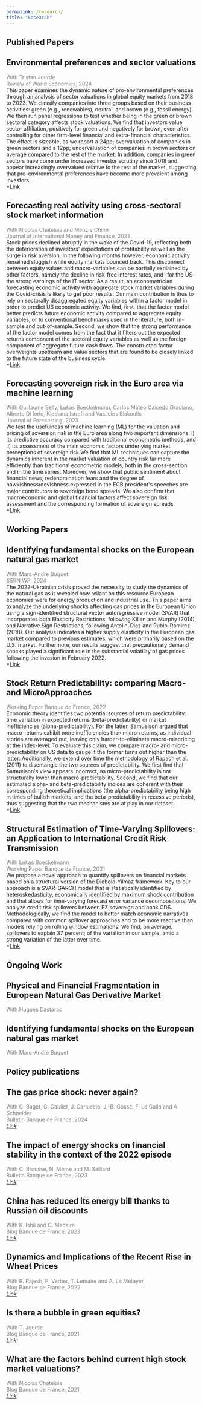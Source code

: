 ```yaml
---
permalink: /research/
title: "Research"
---
```

 
 
 <h2> Published Papers </h2>
 
## Environmental preferences and sector valuations
<span style="color:grey">With Tristan Jourde</span> \
<span style="color:grey">Review of World Economics, 2024 </span>  \
This paper examines the dynamic nature of pro-environmental preferences through an analysis of sector valuations in global equity markets from 2018 to 2023. We classify companies into three groups based on their business activities: green (e.g., renewables), neutral, and brown (e.g., fossil energy). We then run panel regressions to test whether being in the green or brown sectoral category affects stock valuations. We find that investors value sector affiliation, positively for green and negatively for brown, even after controlling for other firm-level financial and extra-financial characteristics. The effect is sizeable, as we report a 24pp; overvaluation of companies in green sectors and a 12pp; undervaluation of companies in brown sectors on average compared to the rest of the market. In addition, companies in green sectors have come under increased investor scrutiny since 2018 and appear increasingly overvalued relative to the rest of the market, suggesting that pro-environmental preferences have become more prevalent among investors.\
*[Link](https://link.springer.com/article/10.1007/s10290-024-00537-5)
 
 
## Forecasting real activity using cross-sectoral stock market information
<span style="color:grey">With Nicolas Chatelais and Menzie Chinn</span> \
<span style="color:grey">Journal of International Money and Finance, 2023 </span>  \
Stock prices declined abruptly in the wake of the Covid-19, reflecting both the deterioration of investors' expectations of profitability as well as the surge in risk aversion. In the following months however, economic activity remained sluggish while equity markets bounced back. This disconnect between equity values and macro-variables can be partially explained by other factors, namely the decline in risk-free interest rates, and -for the US- the strong earnings of the IT sector. As a result, an econometrician forecasting economic activity with aggregate stock market variables during the Covid-crisis is likely to get poor results. Our main contribution is thus to rely on sectorally disaggregated equity variables within a factor model in order to predict US economic activity. We find, first, that the factor model better predicts future economic activity compared to aggregate equity variables, or to conventional benchmarks used in the literature, both in-sample and out-of-sample. Second, we show that the strong performance of the factor model comes from the fact that it filters out the expected returns component of the sectoral equity variables as well as the foreign component of aggregate future cash flows. The constructed factor overweights upstream and value sectors that are found to be closely linked to the future state of the business cycle.\
*[Link](https://www.sciencedirect.com/science/article/abs/pii/S0261560623000013)

## Forecasting sovereign risk in the Euro area via machine learning
<span style="color:grey">With Guillaume Belly, Lukas Boeckelmann, Carlos Mateo Caicedo Graciano, Alberto Di Iorio, Klodiana Istrefi and Vasileios Siakoulis</span> \
<span style="color:grey">Journal of Forecasting, 2023 </span>  \
We test the usefulness of machine learning (ML) for the valuation and pricing of sovereign risk in the Euro area along two important dimensions: i) its predictive accuracy compared with traditional econometric methods, and ii) its assessment of the main economic factors underlying market perceptions of sovereign risk.We find that ML techniques can capture the dynamics inherent in the market valuation of country risk far more efficiently than traditional econometric models, both in the cross-section and in the time series. Moreover, we show that public sentiment about financial news, redenomination fears and the degree of hawkishness/dovishness expressed in the ECB president's speeches are major contributors to sovereign bond spreads. We also confirm that macroeconomic and global financial factors affect sovereign risk assessment and the corresponding formation of sovereign spreads. \
*[Link](https://onlinelibrary.wiley.com/doi/abs/10.1002/for.2938)

 
 <h2> Working Papers </h2>
 
## Identifying fundamental shocks on the European natural gas market
<span style="color:grey">With Marc-Andre Buquet </span> \
<span style="color:grey">SSRN WP, 2024 </span>  \
The 2022-Ukrainian crisis proved the necessity to study the dynamics of the natural gas as it revealed how reliant on this resource European economies were for energy production and industrial use. This paper aims to analyze the underlying shocks affecting gas prices in the European Union using a sign-identified structural vector autoregressive model (SVAR) that incorporates both Elasticity Restrictions, following Kilian and Murphy (2014), and Narrative Sign Restrictions, following Antolin-Diaz and Rubio-Ramirez (2018). Our analysis indicates a higher supply elasticity in the European gas market compared to previous estimates, which were primarily based on the U.S. market. Furthermore, our results suggest that precautionary demand shocks played a significant role in the substantial volatility of gas prices following the invasion in February 2022.\
*[Link](https://papers.ssrn.com/sol3/papers.cfm?abstract_id=4890626) 

## Stock Return Predictability: comparing Macro- and MicroApproaches 
<span style="color:grey">Working Paper Banque de France, 2022 </span>  \
Economic theory identifies two potential sources of return predictability: time variation in expected returns (beta-predictability) or market inefficiencies (alpha-predictability). For the latter, Samuelson argued that macro-returns exhibit more inefficiencies than micro-returns, as individual stories are averaged out, leaving only harder-to-eliminate macro-mispricing at the index-level. To evaluate this claim, we compare macro- and micro-predictability on US data to gauge if the former turns out higher than the latter. Additionally, we extend over time the methodology of Rapach et al. (2011) to disentangle the two sources of predictability. We first find that Samuelson's view appears incorrect, as micro-predictability is not structurally lower than macro-predictability. Second, we find that our estimated alpha- and beta-predictability indices are coherent with their corresponding theoretical implications (the alpha-predictability being high in times of bullish markets, and the beta-predictability in recessive periods), thus suggesting that the two mechanisms are at play in our dataset. \
*[Link](chrome-extension://efaidnbmnnnibpcajpcglclefindmkaj/https://www.banque-france.fr/system/files/2023-01/wp891.pdf) 

## Structural Estimation of Time-Varying Spillovers: an Application to International Credit Risk Transmission
<span style="color:grey">With Lukas Boeckelmann</span> \
<span style="color:grey">Working Paper Banque de France, 2021 </span>  \
We propose a novel approach to quantify spillovers on financial markets based on a structural version of the Diebold-Yilmaz framework. Key to our approach is a SVAR-GARCH model that is statistically identified by heteroskedasticity, economically identified by maximum shock contribution and that allows for time-varying forecast error variance decompositions. We analyze credit risk spillovers between EZ sovereign and bank CDS. Methodologically, we find the model to better match economic narratives compared with common spillover approaches and to be more reactive than models relying on rolling window estimations. We find, on average, spillovers to explain 37 percent; of the variation in our sample, amid a strong variation of the latter over time. \
*[Link](https://publications.banque-france.fr/sites/default/files/medias/documents/wp798.pdf) 


<h2> Ongoing Work </h2>
 
## Physical and Financial Fragmentation in European Natural Gas Derivative Market
<span style="color:grey">With Hugues Dastarac</span> 

## Identifying fundamental shocks on the European natural gas market
<span style="color:grey">With Marc-Andre Buquet</span>  
 
 

 <h2> Policy publications </h2>
  
## The gas price shock: never again?
<span style="color:grey">With C. Baget, G. Gaulier, J. Carluccio, J.-B. Gosse, F. Le Gallo and A. Schneider</span> \
<span style="color:grey">Bulletin Banque de France, 2024 </span>  \
*[Link](https://ideas.repec.org/a/bfr/bullbf/202324907.html)*
  
## The impact of energy shocks on financial stability in the context of the 2022 episode
<span style="color:grey">With C. Brousse, N. Meme and M. Saillard </span> \
<span style="color:grey">Bulletin Banque de France, 2023 </span>  \
*[Link](https://ideas.repec.org/a/bfr/bullbf/202324907.html)*
  
## China has reduced its energy bill thanks to Russian oil discounts
<span style="color:grey">With K. Ishii and C. Macaire</span> \
<span style="color:grey">Blog Banque de France, 2023 </span>  \
*[Link](https://www.banque-france.fr/en/publications-and-statistics/publications/china-has-reduced-its-energy-bill-thanks-russian-oil-discounts)*

## Dynamics and Implications of the Recent Rise in Wheat Prices
<span style="color:grey">With R. Rajesh, P. Vertier, T. Lemaire and A. Le Metayer, </span> \
<span style="color:grey">Blog Banque de France, 2022 </span>  \
*[Link](https://www.banque-france.fr/en/publications-and-statistics/publications/dynamics-and-implications-recent-rise-wheat-prices)*

## Is there a bubble in green equities?
<span style="color:grey">With T. Jourde</span> \
<span style="color:grey">Blog Banque de France, 2021 </span>  \
*[Link](https://www.banque-france.fr/en/publications-and-statistics/publications/there-bubble-green-equities)*

## What are the factors behind current high stock market valuations?
<span style="color:grey">With Nicolas Chatelais</span> \
<span style="color:grey">Blog Banque de France, 2021 </span>  \
*[Link](https://blocnotesdeleco.banque-france.fr/en/blog-entry/what-are-factors-behind-current-high-stock-market-valuations)*









